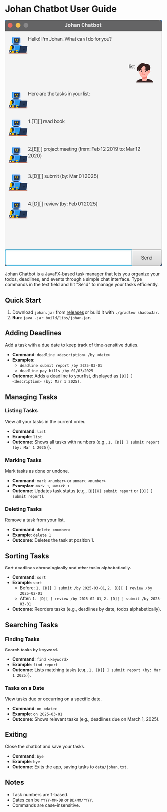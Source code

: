 <!-- Johan Chatbot User Guide -->
# Johan Chatbot User Guide

![Johan Chatbot](Ui.png)

Johan Chatbot is a JavaFX-based task manager that lets you organize your todos, deadlines, and events through a simple chat interface. Type commands in the text field and hit "Send" to manage your tasks efficiently.

## Quick Start

1. Download `johan.jar` from [releases](https://github.com/jhwan0707/ip/releases) or build it with `./gradlew shadowJar`.
2. **Run**: `java -jar build/libs/johan.jar`.

## Adding Deadlines

Add a task with a due date to keep track of time-sensitive duties.

- **Command**: `deadline <description> /by <date>`
- **Examples**:
    - `deadline submit report /by 2025-03-01`
    - `deadline pay bills /by 01/03/2025`
- **Outcome**: Adds a deadline to your list, displayed as `[D][ ] <description> (by: Mar 1 2025)`.

## Managing Tasks

### Listing Tasks
View all your tasks in the current order.

- **Command**: `list`
- **Example**: `list`
- **Outcome**: Shows all tasks with numbers (e.g., `1. [D][ ] submit report (by: Mar 1 2025)`).

### Marking Tasks
Mark tasks as done or undone.

- **Command**: `mark <number>` or `unmark <number>`
- **Examples**: `mark 1`, `unmark 1`
- **Outcome**: Updates task status (e.g., `[D][X] submit report` or `[D][ ] submit report`).

### Deleting Tasks
Remove a task from your list.

- **Command**: `delete <number>`
- **Example**: `delete 1`
- **Outcome**: Deletes the task at position 1.

## Sorting Tasks

Sort deadlines chronologically and other tasks alphabetically.

- **Command**: `sort`
- **Example**: `sort`
  - Before: `1. [D][ ] submit /by 2025-03-01`, `2. [D][ ] review /by 2025-02-01`
  - After: `1. [D][ ] review /by 2025-02-01`, `2. [D][ ] submit /by 2025-03-01`
- **Outcome**: Reorders tasks (e.g., deadlines by date, todos alphabetically).

## Searching Tasks

### Finding Tasks
Search tasks by keyword.

- **Command**: `find <keyword>`
- **Example**: `find report`
- **Outcome**: Lists matching tasks (e.g., `1. [D][ ] submit report (by: Mar 1 2025)`).

### Tasks on a Date
View tasks due or occurring on a specific date.

- **Command**: `on <date>`
- **Example**: `on 2025-03-01`
- **Outcome**: Shows relevant tasks (e.g., deadlines due on March 1, 2025).

## Exiting

Close the chatbot and save your tasks.

- **Command**: `bye`
- **Example**: `bye`
- **Outcome**: Exits the app, saving tasks to `data/johan.txt`.

## Notes

- Task numbers are 1-based.
- Dates can be `YYYY-MM-DD` or `DD/MM/YYYY`.
- Commands are case-insensitive.